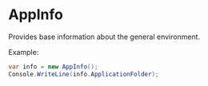 ﻿# AppInfo

Provides base information about the general environment.

Example:

```csharp
var info = new AppInfo();
Console.WriteLine(info.ApplicationFolder);
```



